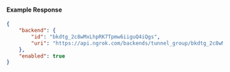 <!-- Code generated for API Clients. DO NOT EDIT. -->

#### Example Response

```json
{
	"backend": {
		"id": "bkdtg_2c8wMxLhpRK7Tpmw6iiguQ4iQgs",
		"uri": "https://api.ngrok.com/backends/tunnel_group/bkdtg_2c8wMxLhpRK7Tpmw6iiguQ4iQgs"
	},
	"enabled": true
}
```
